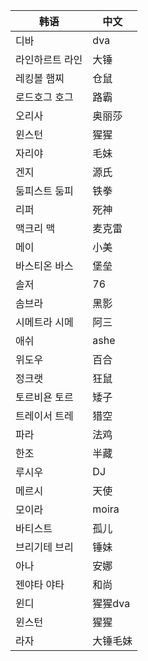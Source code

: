 | 韩语 | 中文 |
| ------ | ------ |
|디바| dva  |
|라인하르트 라인| 大锤 |
|레킹볼 햄찌| 仓鼠 |
|로드호그 호그| 路霸 |
|오리사| 奥丽莎 |
|윈스턴| 猩猩 |
|자리야| 毛妹 |
|겐지| 源氏 |
|둠피스트 둠피| 铁拳 |
|리퍼| 死神 |
|맥크리 맥| 麦克雷|
|메이| 小美 |
|바스티온 바스| 堡垒 |
|솔저| 76|
|솜브라| 黑影 |
|시메트라 시메| 阿三 |
|애쉬| ashe |
|위도우| 百合 |
|정크랫| 狂鼠 |
|토르비욘 토르| 矮子|
|트레이서 트레| 猎空 |
|파라| 法鸡 |
|한조| 半藏 |
|루시우|DJ |
|메르시|天使 |
|모이라|moira |
|바티스트|孤儿 |
|브리기테 브리| 锤妹 |
|아나|安娜 |
|젠야타 야타| 和尚 |
|윈디 |猩猩dva|
|윈스턴 |猩猩|
|라자 |大锤毛妹|
